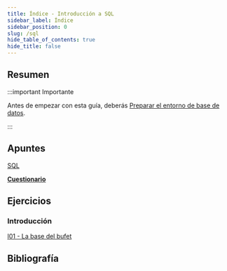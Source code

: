 ```yaml
---
title: Índice - Introducción a SQL
sidebar_label: Índice
sidebar_position: 0
slug: /sql
hide_table_of_contents: true
hide_title: false
---
```


## Resumen

:::important Importante

Antes de empezar con esta guía, deberás [Preparar el entorno de base de datos](/introduccion/entorno-trabajo.md#entorno-de-base-de-datos).

:::

## Apuntes
[SQL](./Apuntes/00-sql.md)

**[Cuestionario](./Apuntes/cuestionario.md)**

## Ejercicios
### Introducción
[I01 - La base del bufet](./Ejercicios/I01-la-base-del-bufet.md)

## Bibliografía


